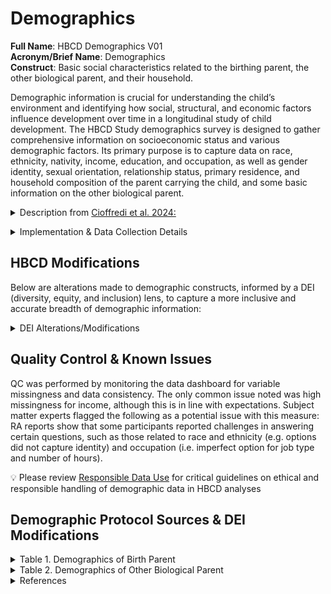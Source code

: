 # Demographics

**Full Name**: HBCD Demographics V01  
**Acronym/Brief Name**: Demographics  
**Construct**: Basic social characteristics related to the birthing parent, the other biological parent, and their household.  

Demographic information is crucial for understanding the child’s environment and identifying how social, structural, and economic factors influence development over time in a longitudinal study of child development. The HBCD Study demographics survey is designed to gather comprehensive information on socioeconomic status and various demographic factors. Its primary purpose is to capture data on race, ethnicity, nativity, income, education, and occupation, as well as gender identity, sexual orientation, relationship status, primary residence, and household composition of the parent carrying the child, and some basic information on the other biological parent. 

<p>
<details>  
  <summary>Description from <a href="https://doi.org/10.1016/j.dcn.2024.101429">Cioffredi et al. 2024:</a></summary>  
<br><i>The HBCD Demographics survey was designed to collect social and economic information including race, ethnicity, nativity, income, maternal education, and occupation, as well as to characterize gender identity, sexual orientation, relationship status, primary residence, and household composition. The household composition matrix asks for details on all household members including age, gender, relationship to the child, relationship to the primary caregiver, and time spent caring for the child. Participants and families who endorse no primary residence, or that they are living in a shelter or treatment facility, are not asked to complete the household matrix. The survey includes a limited set of questions on the child’s “other biological parent” (i.e., race, ethnicity, nativity, education, occupation), provided the respondent endorsed an item indicating that they could answer this set of questions. Although there are no direct questions about the primary caregiver’s spouse/partner in the demographics, details of this relationship can be found within the household composition roster. The questions on Occupation ask for detailed information about exposures to environmental toxicants.</i><br>
<br><i>Careful consideration was given to ensure that questions were inclusive of diverse populations and could capture a wide range of family structures and living situations that may impact child health outcomes. As a result, survey elements available within the PhenX Toolkit and other large-scale NIH studies were reviewed and modified by the Social and Environmental Determinants working group and the HBCD Diversity, Equity, and Inclusion (DEI) Committee to reduce bias and correct for embedded assumptions of heteronormative nuclear-family structures (see Table with sources below). Future demographics surveys will repeat survey elements from Visit 4 for both the primary caregiver and the child.</i>
</details>
</p>

<details>
<summary>Implementation & Data Collection Details</summary>
<ul>
<li><b>Method of Administration</b>: RA administered in person</li>
<li><b>Child Specific/Unspecific Form</b>: Child Unspecific</li>
<li><b>Respondent:</b> Adult Participant</li>
<li><b>Visits</b>: V01</li>
<li><b>Estimated length of time for completion</b>: 10 minutes</li>
</ul>
</details>

## HBCD Modifications
Below are alterations made to demographic constructs, informed by a DEI (diversity, equity, and inclusion) lens, to capture a more inclusive and accurate breadth of demographic information:

<details>
  <summary>DEI Alterations/Modifications</summary>
    <ul>
      <li><b>Marital & Relationship Status</b> alterations to reduce heteronormative bias:
        <ul>
        <li>Combine "Divorced/Separated"</li>
        <li>"Never Married" replaced by "Single"</li>
        <li>"Member of an Unmarried Couple" replaced by "Partnered"</li>
        </ul>
      </li>
      <li><b>Gender Identity</b> alterations to reduce heteronormative bias: Transgender Man/Transgender Woman options moved to primary tier of 2-tier question</li>
      <li><b>Sexual Orientation</b> alterations to reduce heteronormative bias: Inclusion of diverse response options to capture sexual orientation across three dimensions: attraction, identity, and behavior. Participant can select all that apply.</li>
      <li><b>Primary Residence</b> destigmatization of diverse living situations: Inclusion of options for individuals in treatment facilities, shelters, or unhoused</li>
      <li><b>Household Roster</b> alterations to reduce heteronormative bias and nuclear family assumptions:
        <ul>
        <li>Changed "Sex" to "Gender"</li>
        <li>Included Non-Binary and Transexual options for Gender</li>
        <li>Expansion of family/caregiver roles</li>
        </ul>
      </li>
      <li><b>Race/Ethnicity</b> and <b>Others Describe You</b>: Inclusion of diverse racial and ethnic categories aligned with proposed <a href="https://www.whitehouse.gov/omb/briefing-room/2024/03/28/omb-publishes-revisions-to-statistical-policy-directive-no-15-standards-for-maintaining-collecting-and-presenting-federal-data-on-race-and-ethnicity/">OMB recommendations</a> using a combined race and ethnicity variable with 7 response options (<a href="https://www.federalregister.gov/documents/2023/01/27/2023-01635/initial-proposals-for-updating-ombs-race-and-ethnicity-statistical-standards 
      ">Federal Register 2023</a>). Participant can select all that apply</li>
      <li><b>Income</b>: Alteration of household income brackets</li>
    </ul>
</details>

## Quality Control & Known Issues
QC was performed by monitoring the data dashboard for variable missingness and data consistency. The only common issue noted was high missingness for income, although this is in line with expectations. Subject matter experts flagged the following as a potential issue with this measure: RA reports show that some participants reported challenges in answering certain questions, such as those related to race and ethnicity (e.g. options did not capture identity) and occupation (i.e. imperfect option for job type and number of hours). 

<div class="banner">
    <span class="emoji">💡</span>
    <span class="text">Please review <a href="../../resp_data_use">Responsible Data Use</a> for critical guidelines on ethical and responsible handling of demographic data in HBCD analyses</span>
</div>


## Demographic Protocol Sources & DEI Modifications
<details>
  <summary>Table 1. Demographics of Birth Parent</summary>
  <br>
  <table class="docutils">
    <thead>
      <tr>
        <th>Construct</th>
        <th>Source</th>
        <th>Citations</th>
      </tr>
    </thead>
    <tbody>
    <tr>
    <td style="width: 300px; word-wrap: break-word; white-space: normal;">Marital and Relationship Status</td>
    <td><a href="https://www.phenxtoolkit.org/protocols/view/10903">PhenX</a></td>
    <td style="width: 300px; word-wrap: break-word; white-space: normal;">Hamilton, et al. (2011)</td>
    </tr>
	<tr>
		<td>Gender Identity</td>
		<td><a href="https://www.phenxtoolkit.org/protocols/view/11801">PhenX</a></td>
		<td>Hamilton, et al. (2011)</td>
	</tr>
	<tr>
		<td>Sexual Orientation</td>
		<td><a href="https://www.phenxtoolkit.org/protocols/view/11701">PhenX</a></td>
		<td>Hamilton, et al. (2011)</td>
	</tr>
	<tr>
		<td>Primary Residence</td>
		<td>HBCD</td>
		<td>Cioffredi, et al. (2024)</td>
	</tr>
	<tr>
		<td>Years At Current Address</td>
		<td>HBCD</td>
		<td>Cioffredi, et al. (2024)</td>
	</tr>
	<tr>
		<td>Household Roster</td>
		<td><a href="https://echochildren.org/wp-content/uploads/2024/02/ROSTER_Participant_Roster_20231010_v03.00_training1.pdf">ECHO</a></td>
		<td>None available</td>
	</tr>
	<tr>
		<td>Birthplace and Heritage</td>
		<td><a href="https://www.phenxtoolkit.org/protocols/view/10201">PhenX</a></td>
		<td>Hamilton, et al. (2011)</td>
	</tr>
	<tr>
		<td>Years Living in the United States</td>
		<td><a href="https://www.phenxtoolkit.org/protocols/view/11201">PhenX</a></td>
		<td>Hamilton, et al. (2011)</td>
	</tr>
	<tr>
		<td>Race/Ethnicity</td>
		<td><a href="https://www.whitehouse.gov/omb/briefing-room/2024/03/28/omb-publishes-revisions-to-statistical-policy-directive-no-15-standards-for-maintaining-collecting-and-presenting-federal-data-on-race-and-ethnicity/">OMB</a></td>
		<td>Federal Register 2023</td>
	</tr>
	<tr>
		<td>Others Describe You</td>
		<td>BRFSS</td>
		<td>Jones et al. 2008</td>
	</tr>
	<tr>
		<td>Biological Parents Birthplace and Heritage</td>
		<td><a href="https://www.phenxtoolkit.org/protocols/view/10301">PhenX</a></td>
		<td>Hamilton, et al. (2011)</td>
	</tr>
	<tr>
		<td>Income</td>
		<td>ABCD</td>
		<td>Barch et al. 2017</td>
	</tr>
	<tr>
		<td>Educational Attainment</td>
		<td><a href="https://www.phenxtoolkit.org/protocols/view/11002">PhenX</a></td>
		<td>Hamilton, et al. (2011)</td>
	</tr>
	<tr>
		<td>Active-Duty Military</td>
		<td>HBCD</td>
		<td>Cioffredi, et al. (2024)</td>
	</tr>
	<tr>
		<td>Currently Work for Pay</td>
		<td>BFY</td>
		<td>Year 1 Protocol - G35, Mwork</td>
	</tr>
	<tr>
		<td>Total Hours of Work In Last Week</td>
		<td>HBCD</td>
		<td>Cioffredi, et al. (2024)</td>
	</tr>
	<tr>
    <td style="width: 200px; word-wrap: break-word; white-space: normal;">Jobs During Pregnancy (JDP) - <br>
    <small>
      &emsp;JDP - All Jobs - Work 35+ Hr/Wk<br>
      &emsp;JDP - At Least 1 Job At 20 Hr/Wk for 1 Month<br>
      &emsp;JDP - Type of Work<br>
      &emsp;JDP - Job Start/Stop Dates<br>
      &emsp;JDP - Typical Hours/Week<br>
    </small>
    </td>
		<td>HBCD</td>
		<td>Cioffredi, et al. (2024)</td>
	</tr>
	<tr>
		<td>Jobs During Pregnancy - Shift Schedule</td>
		<td>BFY**</td>
		<td>Year 1 Protocol - G39, SchedMain</td>
	</tr>
    </tbody>
  </table>
<small>   
<b>ABCD</b>- Adolescent Brain Child Development Study; <b>BFY</b>- Baby's First Years; <b>BRFSS</b>- Behavioral Risk Factor Surveillance System; <b>ECHO</b>- Environmental Influences On Child Health Outcomes; <b>OMB</b>- Office of Management & Budget
</small>
</details>


<details>
<summary>Table 2. Demographics of Other Biological Parent</summary>
<br>
<table>
<thead>
    <tr>
    <th>Construct</th>
    <th>Source</th>
    <th>Citations</th>
    </tr>
</thead>
    <tbody>
<tr>
    <td style="width: 350px; word-wrap: break-word; white-space: normal;">Age</td>
    <td>HBCD</td>
    <td style="width: 300px; word-wrap: break-word; white-space: normal;">Cioffredi, et al. (2024)</td>
</tr>
<tr>
    <td>Race/Ethnicity</td>
    <td><a href="https://www.whitehouse.gov/omb/briefing-room/2024/03/28/omb-publishes-revisions-to-statistical-policy-directive-no-15-standards-for-maintaining-collecting-and-presenting-federal-data-on-race-and-ethnicity/">OMB</a></td>
    <td>Federal Register 2023</td>
</tr>
<tr>
    <td>Birthplace and Heritage</td>
    <td><a href="https://www.phenxtoolkit.org/protocols/view/10201">PhenX</a></td>
    <td>Hamilton, et al. (2011)</td>
</tr>
<tr>
    <td>Years Living in The United States</td>
    <td><a href="https://www.phenxtoolkit.org/protocols/view/11201">PhenX</a></td>
    <td>Hamilton, et al. (2011)</td>
</tr>
<tr>
    <td>Biological Parents Country of Origin</td>
    <td><a href="https://www.phenxtoolkit.org/protocols/view/10301">PhenX</a></td>
    <td>Hamilton, et al. (2011)</td>
</tr>
<tr>
    <td>Education</td>
    <td><a href="https://www.phenxtoolkit.org/protocols/view/11002">PhenX</a></td>
    <td>Hamilton, et al. (2011)</td>
</tr>
<tr>
    <td style="width: 200px; word-wrap: break-word; white-space: normal;">Job At Conception (JAC) - <br>
    <small>
      &emsp;JAC - Work for Pay<br>
      &emsp;JAC - Type of Work<br>
      &emsp;JAC - Full Time/ Part Time<br>
    </small>
    </td>
    <td>HBCD</td>
    <td>Cioffredi, et al. (2024)</td>
</tr>
<tr>
    <td>Active-Duty Military</td>
    <td>HBCD</td>
    <td>Cioffredi, et al. (2024)</td>
</tr>
<tr>
    <td>Help Out Financially</td>
    <td>HBCD</td>
    <td>Cioffredi, et al. (2024)</td>
</tr>
</tbody>
</table>
<small>   
<b>OMB</b>- Office of Management & Budget<br> 
</small>
</details>

<details class="collapsible references">
  <summary class="references">References</summary>
 <ul>
    <li>Barch, D. M., Albaugh, M. D., Avenevoli, S., Chang, L., Clark, D. B., Glantz, M. D., Hudziak, J. J., Jernigan, T. L., Tapert, S. F., Yurgelun-Todd, D., Alia-Klein, N., Potter, A. S., Paulus, M. P., Prouty, D., Zucker, R. A., & Sher, K. J. (2018). Demographic, physical and mental health assessments in the adolescent brain and cognitive development study: Rationale and description. <em>Developmental Cognitive Neuroscience</em>, 32, 55–66. <a href="https://doi.org/10.1016/j.dcn.2017.10.010" target="_blank">https://doi.org/10.1016/j.dcn.2017.10.010</a></li>
    <li>Cioffredi, L.-A., Yerby, L. G., Burris, H. H., Cole, K. M., Engel, S. M., Murray, T. M., Slopen, N., Volk, H. E., Acheson, A., & HBCD Social and Environmental Determinants Working Group. (2024). Assessing prenatal and early childhood social and environmental determinants of health in the HEALthy Brain and Child Development Study (HBCD). <em>Developmental Cognitive Neuroscience</em>, 69(101429), 101429. <a href="https://doi.org/10.1016/j.dcn.2024.101429" target="_blank">https://doi.org/10.1016/j.dcn.2024.101429</a></li>
    <li>Federal Register. (2023, January 27). Initial Proposals For Updating OMB’s Race and Ethnicity Statistical Standards (<a href="https://www.federalregister.gov/documents/2023/01/27/2023-01635/initial-proposals-for-updating-ombs-race-and-ethnicity-statistical-standards" target="_blank">Document No. 2023-01635</a>). 88 FR 5375-5384.</li>
    <li>Hamilton, C. M., Strader, L. C., Pratt, J. G., Maiese, D., Hendershot, T., Kwok, R. K., Hammond, J. A., Huggins, W., Jackman, D., Pan, H., Nettles, D. S., Beaty, T. H., Farrer, L. A., Kraft, P., Marazita, M. L., Ordovas, J. M., Pato, C. N., Spitz, M. R., Wagener, D., … Haines, J. (2011). The PhenX Toolkit: get the most from your measures. <em>American Journal of Epidemiology</em>, 174(3), 253–260. <a href="https://doi.org/10.1093/aje/kwr193" target="_blank">https://doi.org/10.1093/aje/kwr193</a></li>
    <li>Jones, C. P., Truman, B. I., Elam-Evans, L. D., Jones, C. A., Jones, C. Y., Jiles, R., Rumisha, S. F., & Perry, G. S. (2008). Using “socially assigned race” to probe white advantages in health status. <em>Ethnicity & Disease</em>, 18(4), 496–504. <a href="https://www.ncbi.nlm.nih.gov/pubmed/19157256" target="_blank">https://www.ncbi.nlm.nih.gov/pubmed/19157256</a></li>
  </ul>
</details>
